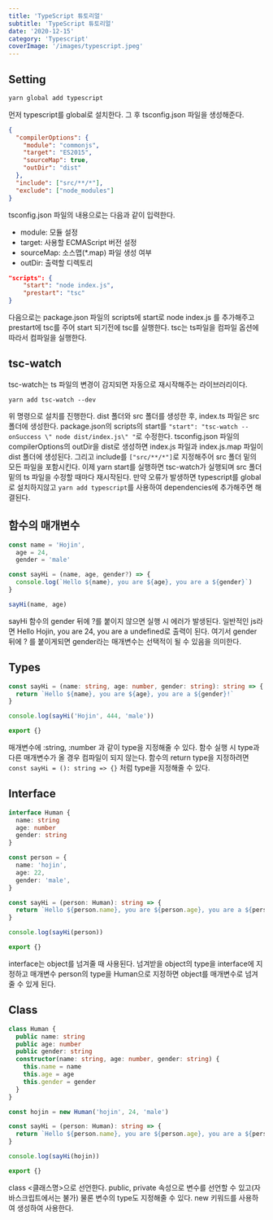 ```yaml
---
title: 'TypeScript 튜토리얼'
subtitle: 'TypeScript 튜토리얼'
date: '2020-12-15'
category: 'Typescript'
coverImage: '/images/typescript.jpeg'
---
```


## Setting

```zsh
yarn global add typescript
```

먼저 typescript를 global로 설치한다.
그 후 tsconfig.json 파일을 생성해준다.

```json
{
  "compilerOptions": {
    "module": "commonjs",
    "target": "ES2015",
    "sourceMap": true,
    "outDir": "dist"
  },
  "include": ["src/**/*"],
  "exclude": ["node_modules"]
}
```

tsconfig.json 파일의 내용으로는 다음과 같이 입력한다.

- module: 모듈 설정
- target: 사용할 ECMAScript 버전 설정
- sourceMap: 소스맵(\*.map) 파일 생성 여부
- outDir: 출력할 디렉토리

```json
"scripts": {
    "start": "node index.js",
    "prestart": "tsc"
}
```

다음으로는 package.json 파일의 scripts에 start로 node index.js 를 추가해주고
prestart에 tsc를 주어 start 되기전에 tsc를 실행한다.
tsc는 ts파일을 컴파일 옵션에 따라서 컴파일을 실행한다.

## tsc-watch

tsc-watch는 ts 파일의 변경이 감지되면 자동으로 재시작해주는 라이브러리이다.

```ssh
yarn add tsc-watch --dev
```

위 명령으로 설치를 진행한다.
dist 폴더와 src 폴더를 생성한 후, index.ts 파일은 src 폴더에 생성한다.
package.json의 scripts의 start를 `"start": "tsc-watch --onSuccess \" node dist/index.js\" "`로 수정한다.
tsconfig.json 파일의 compilerOptions의 outDir을 dist로 생성하면 index.js 파일과 index.js.map 파일이 dist 폴더에 생성된다.
그리고 include를 `["src/**/*"]`로 지정해주어 src 폴더 밑의 모든 파일을 포함시킨다.
이제 yarn start를 실행하면 tsc-watch가 실행되며 src 폴더 밑의 ts 파일을 수정할 때마다 재시작된다.
만약 오류가 발생하면 typescript를 global로 설치하지않고 `yarn add typescript`를 사용하여 dependencies에 추가해주면 해결된다.

## 함수의 매개변수

```ts
const name = 'Hojin',
  age = 24,
  gender = 'male'

const sayHi = (name, age, gender?) => {
  console.log(`Hello ${name}, you are ${age}, you are a ${gender}`)
}

sayHi(name, age)
```

sayHi 함수의 gender 뒤에 ?를 붙이지 않으면 실행 시 에러가 발생된다.
일반적인 js라면 Hello Hojin, you are 24, you are a undefined로 출력이 된다.
여기서 gender 뒤에 ? 를 붙이게되면 gender라는 매개변수는 선택적이 될 수 있음을 의미한다.

## Types

```ts
const sayHi = (name: string, age: number, gender: string): string => {
  return `Hello ${name}, you are ${age}, you are a ${gender}!`
}

console.log(sayHi('Hojin', 444, 'male'))

export {}
```

매개변수에 :string, :number 과 같이 type을 지정해줄 수 있다.
함수 실행 시 type과 다른 매개변수가 올 경우 컴파일이 되지 않는다.
함수의 return type을 지정하려면 `const sayHi = (): string => {}` 처럼 type을 지정해줄 수 있다.

## Interface

```ts
interface Human {
  name: string
  age: number
  gender: string
}

const person = {
  name: 'hojin',
  age: 22,
  gender: 'male',
}

const sayHi = (person: Human): string => {
  return `Hello ${person.name}, you are ${person.age}, you are a ${person.gender}!`
}

console.log(sayHi(person))

export {}
```

interface는 object를 넘겨줄 때 사용된다.
넘겨받을 object의 type을 interface에 지정하고
매개변수 person의 type을 Human으로 지정하면 object를 매개변수로 넘겨줄 수 있게 된다.

## Class

```ts
class Human {
  public name: string
  public age: number
  public gender: string
  constructor(name: string, age: number, gender: string) {
    this.name = name
    this.age = age
    this.gender = gender
  }
}

const hojin = new Human('hojin', 24, 'male')

const sayHi = (person: Human): string => {
  return `Hello ${person.name}, you are ${person.age}, you are a ${person.gender}!`
}

console.log(sayHi(hojin))

export {}
```

class <클래스명>으로 선언한다.
public, private 속성으로 변수를 선언할 수 있고(자바스크립트에서는 불가)
물론 변수의 type도 지정해줄 수 있다.
new 키워드를 사용하여 생성하여 사용한다.
